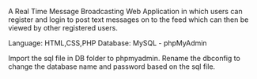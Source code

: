 A Real Time Message Broadcasting Web Application in which users can register and login to post text messages on to the feed which can then be viewed by other registered users.

Language: HTML,CSS,PHP
Database: MySQL - phpMyAdmin

Import the sql file in DB folder to phpmyadmin. Rename the dbconfig to change the database name and password based on the sql file.

